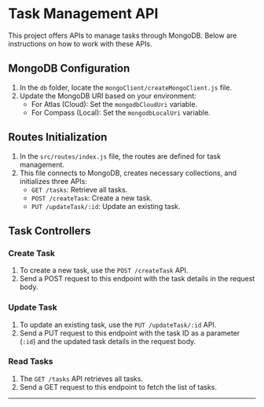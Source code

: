 # Task Management API

This project offers APIs to manage tasks through MongoDB. Below are instructions on how to work with these APIs.

## MongoDB Configuration

1. In the `db` folder, locate the `mongoClient/createMongoClient.js` file.
2. Update the MongoDB URI based on your environment:
   - For Atlas (Cloud): Set the `mongodbCloudUri` variable.
   - For Compass (Local): Set the `mongodbLocalUri` variable.

## Routes Initialization

1. In the `src/routes/index.js` file, the routes are defined for task management.
2. This file connects to MongoDB, creates necessary collections, and initializes three APIs:
   - `GET /tasks`: Retrieve all tasks.
   - `POST /createTask`: Create a new task.
   - `PUT /updateTask/:id`: Update an existing task.

## Task Controllers

### Create Task

1. To create a new task, use the `POST /createTask` API.
2. Send a POST request to this endpoint with the task details in the request body.

### Update Task

1. To update an existing task, use the `PUT /updateTask/:id` API.
2. Send a PUT request to this endpoint with the task ID as a parameter (`:id`) and the updated task details in the request body.

### Read Tasks

1. The `GET /tasks` API retrieves all tasks.
2. Send a GET request to this endpoint to fetch the list of tasks.

---

